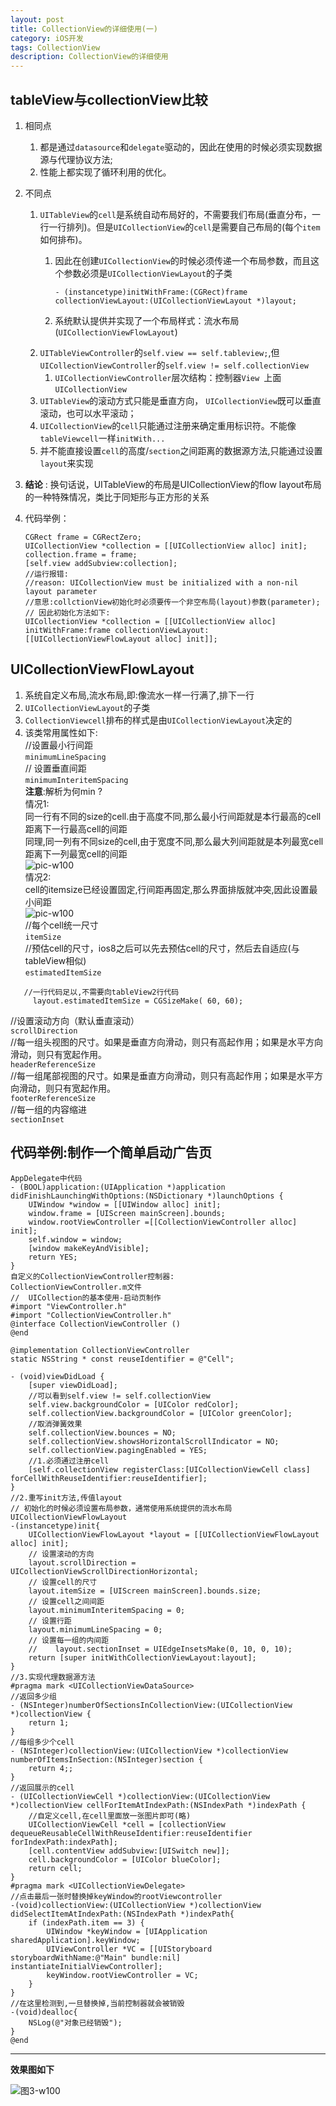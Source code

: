 ```yaml
---
layout: post
title: CollectionView的详细使用(一)
category: iOS开发
tags: CollectionView
description: CollectionView的详细使用
---
```


## tableView与collectionView比较
1. 相同点  
    1. 都是通过`datasource`和`delegate`驱动的，因此在使用的时候必须实现数据源与代理协议方法;  
    2. 性能上都实现了循环利用的优化。
2. 不同点  
    1. `UITableView`的`cell`是系统自动布局好的，不需要我们布局(垂直分布，一行一行排列)。但是`UICollectionView`的`cell`是需要自己布局的(每个`item`如何排布)。
        1. 因此在创建`UICollectionView`的时候必须传递一个布局参数，而且这个参数必须是`UICollectionViewLayout`的子类
            
            ```
            - (instancetype)initWithFrame:(CGRect)frame collectionViewLayout:(UICollectionViewLayout *)layout;
            ```
        2. 系统默认提供并实现了一个布局样式：流水布局(`UICollectionViewFlowLayout`)  
    2. `UITableViewController`的`self.view == self.tableview;`,但`UICollectionViewController`的`self.view != self.collectionView`
        1. `UICollectionViewController`层次结构：控制器`View `上面`UICollectionView`   
    3. `UITableView`的滚动方式只能是垂直方向， `UICollectionView`既可以垂直滚动，也可以水平滚动；    
    4. `UICollectionView`的`cell`只能通过注册来确定重用标识符。不能像`tableViewcell`一样`initWith...`    
    5. 并不能直接设置`cell`的高度/`section`之间距离的数据源方法,只能通过设置`layout`来实现  
3. **结论** : 换句话说，UITableView的布局是UICollectionView的flow layout布局的一种特殊情况，类比于同矩形与正方形的关系 
4. 代码举例： 
    
    ```
    CGRect frame = CGRectZero;
    UICollectionView *collection = [[UICollectionView alloc] init];
    collection.frame = frame;
    [self.view addSubview:collection];
    //运行报错:
    //reason: UICollectionView must be initialized with a non-nil layout parameter
    //意思:collctionView初始化时必须要传一个非空布局(layout)参数(parameter);
    // 因此初始化方法如下:
    UICollectionView *collection = [[UICollectionView alloc] initWithFrame:frame collectionViewLayout:[[UICollectionViewFlowLayout alloc] init]];
    ```

## UICollectionViewFlowLayout
1. 系统自定义布局,流水布局,即:像流水一样一行满了,排下一行
2. `UICollectionViewLayout`的子类
3. `CollectionViewcell`排布的样式是由`UICollectionViewLayout`决定的
4. 该类常用属性如下:     
//设置最小行间距   
 `minimumLineSpacing  `     
// 设置垂直间距   
 `minimumInteritemSpacing`       
**注意**:解析为何min ?    
情况1:    
    同一行有不同的size的cell.由于高度不同,那么最小行间距就是本行最高的cell距离下一行最高cell的间距    
   同理,同一列有不同size的cell,由于宽度不同,那么最大列间距就是本列最宽cell距离下一列最宽cell的间距    
![pic-w100](https://raw.githubusercontent.com/zhoghua123/imgsBed/master/coll1.png)  
情况2:    
cell的itemsize已经设置固定,行间距再固定,那么界面排版就冲突,因此设置最小间距   
![pic-w100](https://raw.githubusercontent.com/zhoghua123/imgsBed/master/collection2.png)  
//每个cell统一尺寸        
  `itemSize`    
     //预估cell的尺寸，ios8之后可以先去预估cell的尺寸，然后去自适应(与tableView相似)   
 `estimatedItemSize`   
    
``` 
   //一行代码足以,不需要向tableView2行代码
     layout.estimatedItemSize = CGSizeMake( 60, 60);
```
 //设置滚动方向（默认垂直滚动）   
   `scrollDirection `   
    //每一组头视图的尺寸。如果是垂直方向滑动，则只有高起作用；如果是水平方向滑动，则只有宽起作用。    
 `headerReferenceSize`      
  //每一组尾部视图的尺寸。如果是垂直方向滑动，则只有高起作用；如果是水平方向滑动，则只有宽起作用。     
`footerReferenceSize`       
   //每一组的内容缩进   
`sectionInset`    


## 代码举例:制作一个简单启动广告页

```   
AppDelegate中代码
- (BOOL)application:(UIApplication *)application didFinishLaunchingWithOptions:(NSDictionary *)launchOptions {
    UIWindow *window = [[UIWindow alloc] init];
    window.frame = [UIScreen mainScreen].bounds;
    window.rootViewController =[[CollectionViewController alloc] init];
    self.window = window;
    [window makeKeyAndVisible];
    return YES;
}
自定义的CollectionViewController控制器:
CollectionViewController.m文件
//  UICollection的基本使用-启动页制作
#import "ViewController.h"
#import "CollectionViewController.h"
@interface CollectionViewController ()
@end

@implementation CollectionViewController
static NSString * const reuseIdentifier = @"Cell";

- (void)viewDidLoad {
    [super viewDidLoad];
    //可以看到self.view != self.collectionView
    self.view.backgroundColor = [UIColor redColor];
    self.collectionView.backgroundColor = [UIColor greenColor];
    //取消弹簧效果
    self.collectionView.bounces = NO;
    self.collectionView.showsHorizontalScrollIndicator = NO;
    self.collectionView.pagingEnabled = YES;
    //1.必须通过注册cell
    [self.collectionView registerClass:[UICollectionViewCell class] forCellWithReuseIdentifier:reuseIdentifier];
}
//2.重写init方法,传值layout
// 初始化的时候必须设置布局参数，通常使用系统提供的流水布局UICollectionViewFlowLayout
-(instancetype)init{
    UICollectionViewFlowLayout *layout = [[UICollectionViewFlowLayout alloc] init];
    // 设置滚动的方向
    layout.scrollDirection = UICollectionViewScrollDirectionHorizontal;
    // 设置cell的尺寸
    layout.itemSize = [UIScreen mainScreen].bounds.size;
    // 设置cell之间间距
    layout.minimumInteritemSpacing = 0;
    // 设置行距
    layout.minimumLineSpacing = 0;
    // 设置每一组的内间距
    //    layout.sectionInset = UIEdgeInsetsMake(0, 10, 0, 10);
    return [super initWithCollectionViewLayout:layout];
}
//3.实现代理数据源方法
#pragma mark <UICollectionViewDataSource>
//返回多少组
- (NSInteger)numberOfSectionsInCollectionView:(UICollectionView *)collectionView {
    return 1;
}
//每组多少个cell
- (NSInteger)collectionView:(UICollectionView *)collectionView numberOfItemsInSection:(NSInteger)section {
    return 4;;
}
//返回展示的cell
- (UICollectionViewCell *)collectionView:(UICollectionView *)collectionView cellForItemAtIndexPath:(NSIndexPath *)indexPath {
    //自定义cell,在cell里面放一张图片即可(略)
    UICollectionViewCell *cell = [collectionView dequeueReusableCellWithReuseIdentifier:reuseIdentifier forIndexPath:indexPath];
    [cell.contentView addSubview:[UISwitch new]];
    cell.backgroundColor = [UIColor blueColor];
    return cell;
}
#pragma mark <UICollectionViewDelegate>
//点击最后一张时替换掉keyWindow的rootViewcontroller
-(void)collectionView:(UICollectionView *)collectionView didSelectItemAtIndexPath:(NSIndexPath *)indexPath{
    if (indexPath.item == 3) {
        UIWindow *keyWindow = [UIApplication sharedApplication].keyWindow;
        UIViewController *VC = [[UIStoryboard storyboardWithName:@"Main" bundle:nil] instantiateInitialViewController];
        keyWindow.rootViewController = VC;
    }
}
//在这里检测到,一旦替换掉,当前控制器就会被销毁
-(void)dealloc{
    NSLog(@"对象已经销毁");
}
@end
```
---
**效果图如下**

![图3-w100](https://raw.githubusercontent.com/zhoghua123/imgsBed/master/collection1.gif) 


